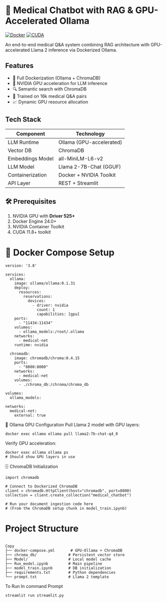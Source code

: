 # 🏥 Medical Chatbot with RAG & GPU-Accelerated Ollama

[![Docker](https://img.shields.io/badge/Docker-Enabled-2496ED?logo=docker)](https://www.docker.com)
[![CUDA](https://img.shields.io/badge/CUDA-Enabled-76B900?logo=nvidia)](https://developer.nvidia.com/cuda-toolkit)

An end-to-end medical Q&A system combining RAG architecture with GPU-accelerated Llama 2 inference via Dockerized Ollama.

## Features
- 🐳 Full Dockerization (Ollama + ChromaDB)
- 🚀 NVIDIA GPU acceleration for LLM inference
- 🔍 Semantic search with ChromaDB
- 💊 Trained on 16k medical Q&A pairs
- 📈 Dynamic GPU resource allocation

## Tech Stack
| Component          | Technology               |
|---------------------|--------------------------|
| LLM Runtime         | Ollama (GPU-accelerated) |
| Vector DB           | ChromaDB                 |
| Embeddings Model    | all-MiniLM-L6-v2         |
| LLM Model           | Llama 2-7B-Chat (GGUF)   |
| Containerization    | Docker + NVIDIA Toolkit  |
| API Layer           | REST + Streamlit         |

## 🛠️ Prerequisites
1. NVIDIA GPU with **Driver 525+**
2. Docker Engine 24.0+
3. NVIDIA Container Toolkit
4. CUDA 11.8+ toolkit

# 🐳 Docker Compose Setup
```
version: '3.8'

services:
  ollama:
    image: ollama/ollama:0.1.31
    deploy:
      resources:
        reservations:
          devices:
            - driver: nvidia
              count: 1
              capabilities: [gpu]
    ports:
      - "11434:11434"
    volumes:
      - ollama_models:/root/.ollama
    networks:
      - medical-net
    runtime: nvidia

  chromadb:
    image: chromadb/chroma:0.4.15
    ports:
      - "8000:8000"
    networks:
      - medical-net
    volumes:
      - ./chroma_db:/chroma/chroma_db

volumes:
  ollama_models:

networks:
  medical-net:
    external: true
```
🔧 Ollama GPU Configuration
Pull Llama 2 model with GPU layers:
```
docker exec ollama ollama pull llama2:7b-chat-q4_0
```
Verify GPU acceleration:
```
docker exec ollama ollama ps
# Should show GPU layers in use
```

🗄️ ChromaDB Initialization
```
import chromadb

# Connect to Dockerized ChromaDB
client = chromadb.HttpClient(host="chromadb", port=8000)
collection = client.create_collection("medical_chatbot")

# Run your document ingestion code here
# (From the ChromaDB setup chunk in model_train.ipynb)
```

# Project Structure
```

Copy
├── docker-compose.yml       # GPU-Ollama + ChromaDB
├── chroma_db/              # Persistent vector store
├── Model/                  # Local model cache
├── Run_model.ipynb         # Main pipeline
├── model_train.ipynb       # DB initialization
├── requirements.txt        # Python dependencies
└── prompt.txt              # Llama 2 template
```
To Run
In command Prompt
```
streamlit run streamlit.py
```
